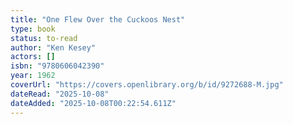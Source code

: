 ```yaml
---
title: "One Flew Over the Cuckoos Nest"
type: book
status: to-read
author: "Ken Kesey"
actors: []
isbn: "9780606042390"
year: 1962
coverUrl: "https://covers.openlibrary.org/b/id/9272688-M.jpg"
dateRead: "2025-10-08"
dateAdded: "2025-10-08T00:22:54.611Z"
---
```


